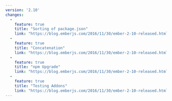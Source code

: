 ```yaml
---
version: '2.10'
changes:
  - 
    feature: true
    title: "Sorting of package.json"
    link: "https://blog.emberjs.com/2016/11/30/ember-2-10-released.html"
  - 
    feature: true
    title: "Concatenation"
    link: "https://blog.emberjs.com/2016/11/30/ember-2-10-released.html"
  - 
    feature: true
    title: "npm Upgrade"
    link: "https://blog.emberjs.com/2016/11/30/ember-2-10-released.html"
  - 
    feature: true
    title: "Testing Addons"
    link: "https://blog.emberjs.com/2016/11/30/ember-2-10-released.html"
---
```


